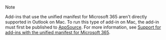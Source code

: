 > [!NOTE]
> Add-ins that use the unified manifest for Microsoft 365 aren't directly supported in Outlook on Mac. To run this type of add-in on Mac, the add-in must first be published to [AppSource](https://appsource.microsoft.com/). For more information, see [Support for add-ins with the unified manifest for Microsoft 365](outlook-mobile-addins.md#support-for-add-ins-with-the-unified-manifest-for-microsoft-365).
